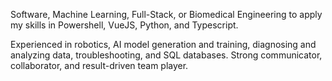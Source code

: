 Software, Machine Learning, Full-Stack, or Biomedical Engineering to apply my skills in Powershell, VueJS, Python, and Typescript.

Experienced in robotics, AI model generation and training, diagnosing and analyzing data, troubleshooting, and SQL databases. Strong communicator, collaborator, and result-driven team player.
<!---
ThanapatP6k/ThanapatP6k is a ✨ special ✨ repository because its `README.md` (this file) appears on your GitHub profile.
You can click the Preview link to take a look at your changes.
--->
